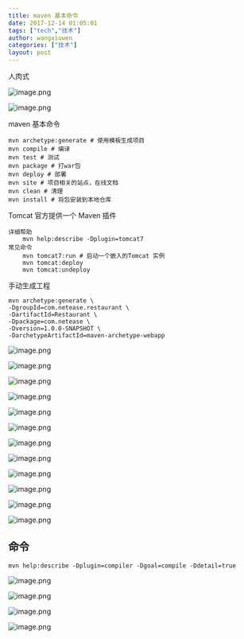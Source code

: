 ```yaml
---
title: maven 基本命令
date: 2017-12-14 01:05:01
tags: ["tech","技术"]
author: wangxiuwen
categories: ["技术"]
layout: post
---
```


人肉式

![image.png](/images/387b994152c3e70be010853667ef7d1c.png)


![image.png](/images/eec645fab6ee25b009534883dcece0bb.png)

maven 基本命令

	mvn archetype:generate # 使用模板生成项目
	mvn compile # 编译
	mvn test # 测试
	mvn package # 打war包
	mvn deploy # 部署
	mvn site # 项目相关的站点，在线文档
	mvn clean # 清理
	mvn install # 将包安装到本地仓库
	
Tomcat 官方提供一个 Maven 插件

	详细帮助
		mvn help:describe -Dplugin=tomcat7
	常见命令
		mvn tomcat7:run # 启动一个嵌入的Tomcat 实例
		mvn tomcat:deploy 
		mvn tomcat:undeploy
		
手动生成工程

	mvn archetype:generate \
	-DgroupId=com.netease.restaurant \
	-DartifactId=Restaurant \
	-Dpackage=com.netease \
	-Dversion=1.0.0-SNAPSHOT \
	-DarchetypeArtifactId=maven-archetype-webapp
	

![image.png](/images/5654f740bf3d9de8dad9e0b4049f15d7.png)

![image.png](/images/bd704a4212bc41e59550b2a709e81f94.png)

![image.png](/images/1c5e43276138fcad105fae9c4ba4c9ac.png)

![image.png](/images/03c1e896b7b1029747e4ce81c865e7f7.png)

![image.png](/images/baa08adb035785eb87b4b038f2f99caa.png)

![image.png](/images/d06177bc4af5800417936c0d8e5174f1.png)

![image.png](/images/2877299e2ce24b529864c99293d25d52.png)

![image.png](/images/d681b5208bd95a55a59e7a7b45541f4a.png)

![image.png](/images/49a436b929b682f58dd07e6cf28be937.png)

![image.png](/images/86acdb185ce4e9cb43a591bda9a44aa2.png)

![image.png](/images/4de2e22948f2879bda39bcad19cf7a78.png)

![image.png](/images/7712e92f32f089dd3e1c2885b2293cb4.png)

## 命令

	mvn help:describe -Dplugin=compiler -Dgoal=compile -Ddetail=true
	
![image.png](/images/becac367889ea77491acd95e86b7646d.png)


![image.png](/images/c00d90b81d7ce1bf7268b5eaa8c4ad70.png)

![image.png](/images/2e140398048ee6f772be8adbae7af7d7.png)

![image.png](/images/855e1bcf50657f41d43deae2ea069b6a.png)